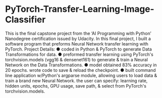 # PyTorch-Transfer-Learning-Image-Classifier
This is the final capstone project from the ‘AI Programming with Python’ Nanodegree certification issued by Udacity. In this final project, I built a software program that preforms Neural Network transfer learning with PyTorch. 
Project Details:
● coded in Python & PyTorch to generate Data Transformations for data.
● preformed transfer learning using PyTorch's torchvision.models (vgg16 & densenet161) to generate & train a Neural Network on the Data Transformations. 
● model obtained 83% accuracy in 20 epochs. wrote code to save & reload the checkpoint.
● built command line application w/Python's argparse module, allowing users to load data & train a brand new Neural Network. the user can specify: learning rate, hidden units, epochs, GPU usage, save path, & select from PyTorch's torchvision.models. 
